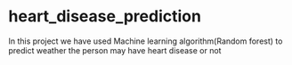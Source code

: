 # heart_disease_prediction
In this project we have used Machine learning algorithm(Random forest) to predict weather the person may have heart disease or not
